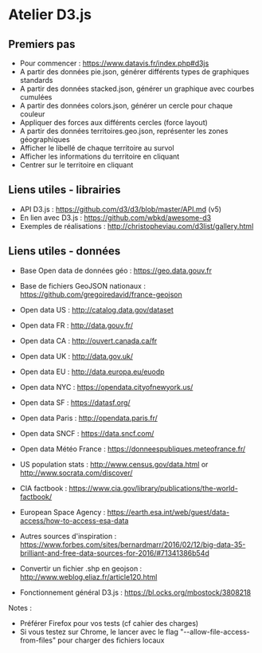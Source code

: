 # Atelier D3.js

## Premiers pas

  - Pour commencer : https://www.datavis.fr/index.php#d3js
  - A partir des données pie.json, générer différents types de graphiques standards
  - A partir des données stacked.json, générer un graphique avec courbes cumulées
  - A partir des données colors.json, générer un cercle pour chaque couleur
  - Appliquer des forces aux différents cercles (force layout)
  - A partir des données territoires.geo.json, représenter les zones géographiques
  - Afficher le libellé de chaque territoire au survol
  - Afficher les informations du territoire en cliquant
  - Centrer sur le territoire en cliquant
 

## Liens utiles - librairies

  - API D3.js : https://github.com/d3/d3/blob/master/API.md (v5)
  - En lien avec D3.js : https://github.com/wbkd/awesome-d3
  - Exemples de réalisations : http://christopheviau.com/d3list/gallery.html


## Liens utiles - données

  - Base Open data de données géo : https://geo.data.gouv.fr
  - Base de fichiers GeoJSON nationaux : https://github.com/gregoiredavid/france-geojson
  - Open data US : http://catalog.data.gov/dataset
  - Open data FR : http://data.gouv.fr/
  - Open data CA : http://ouvert.canada.ca/fr
  - Open data UK : http://data.gov.uk/
  - Open data EU : http://data.europa.eu/euodp
  - Open data NYC : https://opendata.cityofnewyork.us/
  - Open data SF : https://datasf.org/
  - Open data Paris : http://opendata.paris.fr/
  - Open data SNCF : https://data.sncf.com/
  - Open data Météo France : https://donneespubliques.meteofrance.fr/
  - US population stats : http://www.census.gov/data.html or http://www.socrata.com/discover/
  - CIA factbook : https://www.cia.gov/library/publications/the-world-factbook/
  - European Space Agency : https://earth.esa.int/web/guest/data-access/how-to-access-esa-data

  - Autres sources d'inspiration : https://www.forbes.com/sites/bernardmarr/2016/02/12/big-data-35-brilliant-and-free-data-sources-for-2016/#71341386b54d

  - Convertir un fichier .shp en geojson : http://www.weblog.eliaz.fr/article120.html
  - Fonctionnement général D3.js : https://bl.ocks.org/mbostock/3808218


Notes :
  - Préférer Firefox pour vos tests (cf cahier des charges)
  - Si vous testez sur Chrome, le lancer avec le flag "--allow-file-access-from-files" pour charger des fichiers locaux
